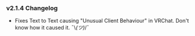 ### v2.1.4 Changelog
- Fixes Text to Text causing "Unusual Client Behaviour" in VRChat. Don't know how it caused it. ¯\\_(ツ)_/¯
